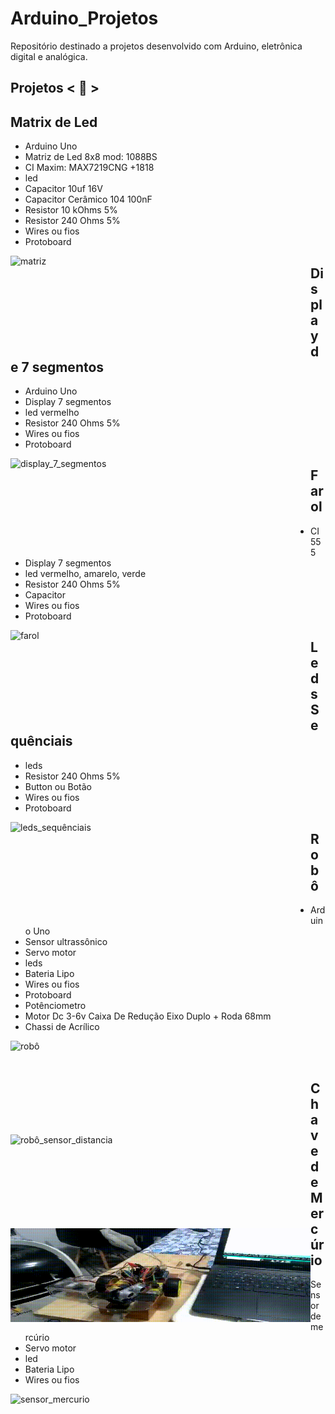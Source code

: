 # Arduino_Projetos
 Repositório destinado a projetos desenvolvido com Arduino, eletrônica digital e analógica.

## Projetos < 🚀 >

## Matrix de Led

* Arduino Uno
* Matriz de Led 8x8 mod: 1088BS
* CI Maxim: MAX7219CNG +1818
* led
* Capacitor 10uf 16V
* Capacitor Cerâmico 104 100nF
* Resistor 10 kOhms 5%
* Resistor 240 Ohms 5%
* Wires ou fios
* Protoboard

<img align="left" alt="matriz" width="480px" height="150px" src="https://github.com/alexaugusto23/Arduino_Projetos/blob/main/img/matriz_led_01.gif">


## Display de 7 segmentos

* Arduino Uno
* Display 7 segmentos
* led vermelho
* Resistor 240 Ohms 5%
* Wires ou fios
* Protoboard

<img align="left" alt="display_7_segmentos" width="480px" height="150px" src="https://github.com/alexaugusto23/Arduino_Projetos/blob/main/img/display_7_segmentos.gif">


## Farol

* CI 555
* Display 7 segmentos
* led vermelho, amarelo, verde
* Resistor 240 Ohms 5%
* Capacitor
* Wires ou fios
* Protoboard

<img align="left" alt="farol" width="480px" height="150px" src="https://github.com/alexaugusto23/Arduino_Projetos/blob/main/img/farol.gif">


## Leds Sequênciais

* leds
* Resistor 240 Ohms 5%
* Button ou Botão
* Wires ou fios
* Protoboard

<img align="left" alt="leds_sequênciais" width="480px" height="150px" src="https://github.com/alexaugusto23/Arduino_Projetos/blob/main/img/leds_sequenciais.gif">


 ## Robô

* Arduino Uno
* Sensor ultrassônico
* Servo motor
* leds
* Bateria Lipo
* Wires ou fios
* Protoboard
* Potênciometro
* Motor Dc 3-6v Caixa De Redução Eixo Duplo + Roda 68mm
* Chassi de Acrílico

<img align="left" alt="robô" width="480px" height="150px" src="
https://github.com/alexaugusto23/Arduino_Projetos/blob/main/img/robo.gif">

<br>
<img align="left" alt="robô_sensor_distancia" width="480px" height="150px" src="https://github.com/alexaugusto23/Arduino_Projetos/blob/main/img/sensor_distancia.gif">

<br>
<img align="left" alt="robô_servor_motor" width="480px" height="150px" src="https://github.com/alexaugusto23/Arduino_Projetos/blob/main/img/servor_motor.gif">


 ## Chave de Mercúrio

* Sensor de mercúrio
* Servo motor
* led
* Bateria Lipo
* Wires ou fios

<img align="left" alt="sensor_mercurio" width="480px" height="150px" src="https://github.com/alexaugusto23/Arduino_Projetos/blob/main/img/sensor_mercurio.gif">
